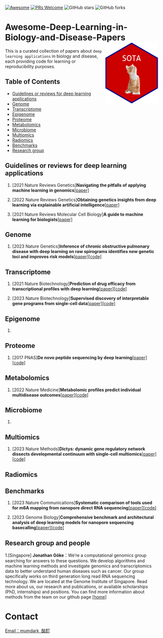 [![Awesome](https://cdn.rawgit.com/sindresorhus/awesome/d7305f38d29fed78fa85652e3a63e154dd8e8829/media/badge.svg)](https://github.com/sindresorhus/awesome)
[![PRs Welcome](https://img.shields.io/badge/PRs-welcome-brightgreen.svg?style=flat-square)](http://makeapullrequest.com) ![GitHub stars](https://img.shields.io/github/stars/mumdark/Awesome-Deep-Learning-in-Biology-and-Disease-Papers?color=yellow&label=Stars) ![GitHub forks](https://img.shields.io/github/forks/mumdark/Awesome-Deep-Learning-in-Biology-and-Disease-Papers?color=blue&label=Forks) 

# Awesome-Deep-Learning-in-Biology-and-Disease-Papers <img src="./lattice1.png" align="right" height="200" />

This is a curated collection of papers about ``deep learning applications`` in biology and disease, each providing code for learning or reproducibility purposes.

## Table of Contents

- [Guidelines or reviews for deep learning applications](#guidelines-or-reviews-for-deep-learning-applications)
- [Genome](#genome)
- [Transcriptome](#transcriptome)
- [Epigenome](#epigenome)
- [Proteome](#proteome)
- [Metabolomics](#metabolomics)
- [Microbiome](#microbiome)
- [Multiomics](#multiomics)
- [Radiomics](#radiomics)
- [Benchmarks](#benchmarks)
- [Research group](#research-group)


## Guidelines or reviews for deep learning applications
1. [2021 Nature Reviews Genetics]**Navigating the pitfalls of applying machine learning in genomics**[[paper]](https://doi.org/10.1038/s41576-021-00434-9)

2. [2022 Nature Reviews Genetics]**Obtaining genetics insights from deep learning via explainable artificial intelligence**[[paper]](https://doi.org/10.1038/s41576-022-00532-2)

3. [2021 Nature Reviews Molecular Cell Biology]**A guide to machine learning for biologists**[[paper]](https://doi.org/10.1038/s41580-021-00407-0)

## Genome
1. [2023 Nature Genetics]**Inference of chronic obstructive pulmonary disease with deep learning on raw spirograms identifies new genetic loci and improves risk models**[[paper]](https://doi.org/10.1038/s41588-023-01372-4)[[code]](https://github.com/Google-Health/genomics-research/tree/main/ml-based-copd)

## Transcriptome
1. [2021 Nature Biotechnology]**Prediction of drug efficacy from transcriptional profiles with deep learning**[[paper]](https://doi.org/10.1038/s41587-021-00946-z)[[code]](https://github.com/kekegg/DLEPS)

2. [2023 Nature Biotechnology]**Supervised discovery of interpretable gene programs from single-cell data**[[paper]](https://doi.org/10.1038/s41587-023-01940-3)[[code]](https://github.com/dpeerlab/spectra/)

## Epigenome
1. 

## Proteome
1.  [2017 PNAS]**De novo peptide sequencing by deep learning**[[paper]](https://doi.org/10.1073/pnas.1705691114)[[code]](https://github.com/nh2tran/DeepNovo)

## Metabolomics
1.  [2022 Nature Medicine]**Metabolomic profiles predict individual multidisease outcomes**[[paper]](https://doi.org/10.1038/s41591-022-01980-3)[[code]](https://github.com/thbuerg/MetabolomicsCommonDiseases)

## Microbiome
1. 

## Multiomics
1.  [2023 Nature Methods]**Dictys: dynamic gene regulatory network dissects developmental continuum with single-cell multiomics**[[paper]](https://doi.org/10.1038/s41592-023-01971-3)[[code]](https://github.com/pinellolab/dictys)

## Radiomics

## Benchmarks

1.  [2023 Nature Communications]**Systematic comparison of tools used for m6A mapping from nanopore direct RNA sequencing**[[paper]](https://doi.org/10.1038/s41467-023-37596-5)[[code]](https://github.com/zhongzhd/ont_m6a_detection)

2.  [2023 Genome Biology]**Comprehensive benchmark and architectural analysis of deep learning models for nanopore sequencing basecalling**[[paper]](https://doi.org/10.1186/s13059-023-02903-2)[[code]](https://github.com/marcpaga/basecalling_architectures)


## Research group and people
1.[Singapore] **Jonathan Göke**：We’re a computational genomics group searching for answers to these questions. We develop algorithms and machine learning methods and investigate genomics and transcriptomics data to better understand human diseases such as cancer. Our group specifically works on third generation long read RNA sequencing technology. We are located at the Genome Institute of Singapore. Read more about us, our research and publications, or available scholarships (PhD, internships) and positions. You can find more information about methods from the team on our github page [[home]](https://jglab.org/)

# Contact

<a href="mailto:ningyan1212@gmail.com">Email：mumdark &nbsp;酩酊</a>